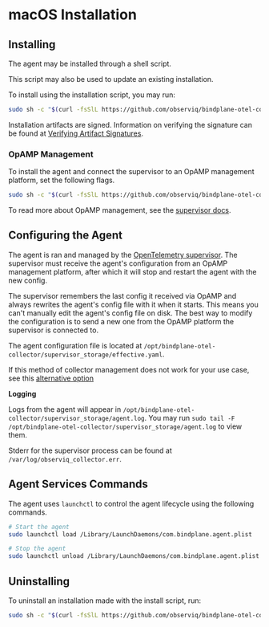 # macOS Installation

## Installing

The agent may be installed through a shell script.

This script may also be used to update an existing installation.

To install using the installation script, you may run:

```sh
sudo sh -c "$(curl -fsSlL https://github.com/observiq/bindplane-otel-collector/releases/latest/download/install_macos.sh)" install_macos.sh
```

Installation artifacts are signed. Information on verifying the signature can be found at [Verifying Artifact Signatures](./verify-signature.md).

### OpAMP Management

To install the agent and connect the supervisor to an OpAMP management platform, set the following flags.

```sh
sudo sh -c "$(curl -fsSlL https://github.com/observiq/bindplane-otel-collector/releases/latest/download/install_macos.sh)" install_macos.sh -e <your_endpoint> -s <secret-key>
```

To read more about OpAMP management, see the [supervisor docs](./supervisor.md).

## Configuring the Agent

The agent is ran and managed by the [OpenTelemetry supervisor](https://github.com/open-telemetry/opentelemetry-collector-contrib/tree/main/cmd/opampsupervisor). The supervisor must receive the agent's configuration from an OpAMP management platform, after which it will stop and restart the agent with the new config.

The supervisor remembers the last config it received via OpAMP and always rewrites the agent's config file with it when it starts. This means you can't manually edit the agent's config file on disk. The best way to modify the configuration is to send a new one from the OpAMP platform the supervisor is connected to.

The agent configuration file is located at `/opt/bindplane-otel-collector/supervisor_storage/effective.yaml`.

If this method of collector management does not work for your use case, see this [alternative option](./supervisor.md#alternatives)

**Logging**

Logs from the agent will appear in `/opt/bindplane-otel-collector/supervisor_storage/agent.log`. You may run `sudo tail -F /opt/bindplane-otel-collector/supervisor_storage/agent.log` to view them.

Stderr for the supervisor process can be found at `/var/log/observiq_collector.err`.

## Agent Services Commands

The agent uses `launchctl` to control the agent lifecycle using the following commands.

```sh
# Start the agent
sudo launchctl load /Library/LaunchDaemons/com.bindplane.agent.plist

# Stop the agent
sudo launchctl unload /Library/LaunchDaemons/com.bindplane.agent.plist
```

## Uninstalling

To uninstall an installation made with the install script, run:

```sh
sudo sh -c "$(curl -fsSlL https://github.com/observiq/bindplane-otel-collector/releases/latest/download/install_macos.sh)" install_macos.sh -r
```
